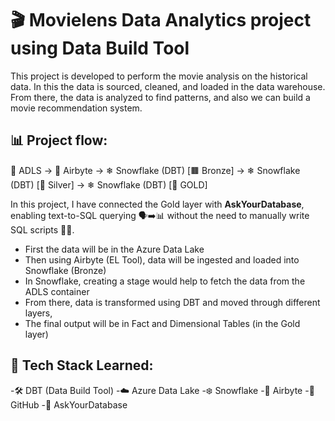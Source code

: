 # 🎬 Movielens Data Analytics project using Data Build Tool
This project is developed to perform the movie analysis on the historical data. In this the data is sourced, cleaned, and loaded in the data warehouse. From there, the data is analyzed to find patterns, and also we can build a movie recommendation system.

## 📊 Project flow:
📁 ADLS → 🚰 Airbyte → ❄ Snowflake (DBT) [🟫 Bronze] → ❄ Snowflake (DBT) [🥈 Silver] → ❄ Snowflake (DBT) [🥇 GOLD]

In this project, I have connected the Gold layer with **AskYourDatabase**, enabling text-to-SQL querying 🗣️➡️📊 without the need to manually write SQL scripts 📝❌.

- First the data will be in the Azure Data Lake
- Then using Airbyte (EL Tool), data will be ingested and loaded into Snowflake (Bronze)
- In Snowflake, creating a stage would help to fetch the data from the ADLS container
- From there, data is transformed using DBT and moved through different layers,
- The final output will be in Fact and Dimensional Tables (in the Gold layer)

## 🧰 Tech Stack Learned:
-🛠️ DBT (Data Build Tool)
-☁️ Azure Data Lake
-❄️ Snowflake
-🔄 Airbyte
-🐙 GitHub
-🤖 AskYourDatabase
